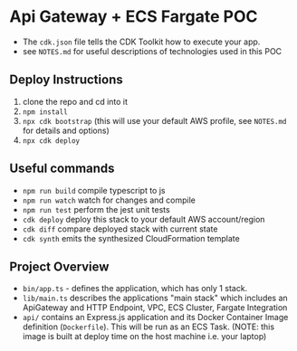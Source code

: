 # Api Gateway + ECS Fargate POC

- The `cdk.json` file tells the CDK Toolkit how to execute your app.
- see `NOTES.md` for useful descriptions of technologies used in this POC

## Deploy Instructions

1. clone the repo and cd into it
2. `npm install`
3. `npx cdk bootstrap` (this will use your default AWS profile, see `NOTES.md` for details and options)
4. `npx cdk deploy`

## Useful commands

- `npm run build` compile typescript to js
- `npm run watch` watch for changes and compile
- `npm run test` perform the jest unit tests
- `cdk deploy` deploy this stack to your default AWS account/region
- `cdk diff` compare deployed stack with current state
- `cdk synth` emits the synthesized CloudFormation template

## Project Overview

- `bin/app.ts` - defines the application, which has only 1 stack.
- `lib/main.ts` describes the applications "main stack" which includes an ApiGateway and HTTP Endpoint, VPC, ECS Cluster, Fargate Integration
- `api/` contains an Express.js application and its Docker Container Image definition (`Dockerfile`). This will be run as an ECS Task. (NOTE: this image is built at deploy time on the host machine i.e. your laptop)

